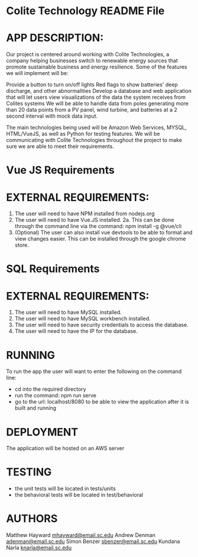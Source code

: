 # Colite Technology README File

# APP DESCRIPTION:
Our project is centered around working with Colite Technologies, a company helping businesses switch to renewable energy sources that promote sustainable business and energy resilience. Some of the features we will implement will be:

Provide a button to turn on/off lights
Red flags to show batteries' deep discharge, and other abnormalities
Develop a database and web application that will let users view visualizations of the data the system receives from Colites systems
We will be able to handle data from poles generating more than 20 data points from a PV panel, wind turbine, and batteries at a 2 second interval with mock data input.

The main technologies being used will be Amazon Web Services, MYSQL, HTML/VueJS, as well as Python for testing features. We will be communicating with Colite Technologies throughout the project to make sure we are able to meet their requirements. 

# Vue JS Requirements
# EXTERNAL REQUIREMENTS:
1. The user will need to have NPM installed from nodejs.org
2. The user will need to have Vue.JS installed.
   2a. This can be done through the command line via the command: npm install -g @vue/cli
3. (Optional) The user can also install vue devtools to be able to format and view changes easier. This can be installed through the google chrome store. 

# SQL Requirements
# EXTERNAL REQUIREMENTS:
1. The user will need to have MySQL installed.
2. The user will need to have MySQL workbench installed.
3. The user will need to have security credentials to access the database.
4. The user will need to have the IP for the database.

# RUNNING
To run the app the user will want to enter the following on the command line:
- cd into the required directory
- run the command: npm run serve
- go to the url: localhost/8080 to be able to view the application after it is built and running
 
 # DEPLOYMENT
The application will be hosted on an AWS server

# TESTING
- the unit tests will be located in tests/units
- the behavioral tests will be located in test/behavioral



# AUTHORS
Matthew Hayward mhayward@email.sc.edu
Andrew Denman adenman@email.sc.edu
Simon Benzer sbenzer@email.sc.edu
Kundana Narla knarla@email.sc.edu

